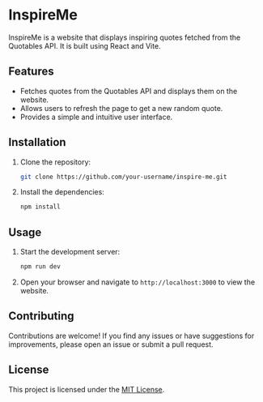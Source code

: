 # InspireMe

InspireMe is a website that displays inspiring quotes fetched from the Quotables API. It is built using React and Vite.

## Features

- Fetches quotes from the Quotables API and displays them on the website.
- Allows users to refresh the page to get a new random quote.
- Provides a simple and intuitive user interface.

## Installation

1. Clone the repository:

   ```bash
   git clone https://github.com/your-username/inspire-me.git
   ```

2. Install the dependencies:

   ```bash
   npm install
   ```

## Usage

1. Start the development server:

   ```bash
   npm run dev
   ```

2. Open your browser and navigate to `http://localhost:3000` to view the website.

## Contributing

Contributions are welcome! If you find any issues or have suggestions for improvements, please open an issue or submit a pull request.

## License

This project is licensed under the [MIT License](LICENSE).
